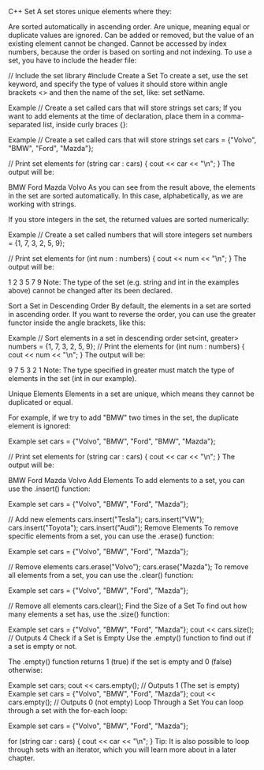 C++ Set
A set stores unique elements where they:

Are sorted automatically in ascending order.
Are unique, meaning equal or duplicate values are ignored.
Can be added or removed, but the value of an existing element cannot be changed.
Cannot be accessed by index numbers, because the order is based on sorting and not indexing.
To use a set, you have to include the <set> header file:

// Include the set library
#include <set>
Create a Set
To create a set, use the set keyword, and specify the type of values it should store within angle brackets <> and then the name of the set, like: set<type> setName.

Example
// Create a set called cars that will store strings
set<string> cars;
If you want to add elements at the time of declaration, place them in a comma-separated list, inside curly braces {}:

Example
// Create a set called cars that will store strings
set<string> cars = {"Volvo", "BMW", "Ford", "Mazda"};

// Print set elements
for (string car : cars) {
  cout << car << "\n";
}
The output will be:

BMW
Ford
Mazda
Volvo
As you can see from the result above, the elements in the set are sorted automatically. In this case, alphabetically, as we are working with strings.

If you store integers in the set, the returned values are sorted numerically:

Example
// Create a set called numbers that will store integers
set<int> numbers = {1, 7, 3, 2, 5, 9};

// Print set elements
for (int num : numbers) {
  cout << num << "\n";
}
The output will be:

1
2
3
5
7
9
Note: The type of the set (e.g. string and int in the examples above) cannot be changed after its been declared.

Sort a Set in Descending Order
By default, the elements in a set are sorted in ascending order. If you want to reverse the order, you can use the greater<type> functor inside the angle brackets, like this:

Example
// Sort elements in a set in descending order
set<int, greater<int>> numbers = {1, 7, 3, 2, 5, 9};
// Print the elements
for (int num : numbers) {
  cout << num << "\n";
}
The output will be:

9
7
5
3
2
1
Note: The type specified in greater<type> must match the type of elements in the set (int in our example).

Unique Elements
Elements in a set are unique, which means they cannot be duplicated or equal.

For example, if we try to add "BMW" two times in the set, the duplicate element is ignored:

Example
set<string> cars = {"Volvo", "BMW", "Ford", "BMW", "Mazda"};

// Print set elements
for (string car : cars) {
  cout << car << "\n";
}
The output will be:

BMW
Ford
Mazda
Volvo
Add Elements
To add elements to a set, you can use the .insert() function:

Example
set<string> cars = {"Volvo", "BMW", "Ford", "Mazda"};

// Add new elements
cars.insert("Tesla");
cars.insert("VW");
cars.insert("Toyota");
cars.insert("Audi");
Remove Elements
To remove specific elements from a set, you can use the .erase() function:

Example
set<string> cars = {"Volvo", "BMW", "Ford", "Mazda"};

// Remove elements
cars.erase("Volvo");
cars.erase("Mazda");
To remove all elements from a set, you can use the .clear() function:

Example
set<string> cars = {"Volvo", "BMW", "Ford", "Mazda"};

// Remove all elements
cars.clear();
Find the Size of a Set
To find out how many elements a set has, use the .size() function:

Example
set<string> cars = {"Volvo", "BMW", "Ford", "Mazda"};
cout << cars.size();  // Outputs 4
Check if a Set is Empty
Use the .empty() function to find out if a set is empty or not.

The .empty() function returns 1 (true) if the set is empty and 0 (false) otherwise:

Example
set<string> cars;
cout << cars.empty();  // Outputs 1 (The set is empty)
Example
set<string> cars = {"Volvo", "BMW", "Ford", "Mazda"};
cout << cars.empty();  // Outputs 0 (not empty)
Loop Through a Set
You can loop through a set with the for-each loop:

Example
set<string> cars = {"Volvo", "BMW", "Ford", "Mazda"};

for (string car : cars) {
  cout << car << "\n";
}
Tip: It is also possible to loop through sets with an iterator, which you will learn more about in a later chapter.

